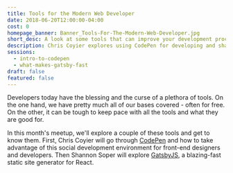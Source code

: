 ```yaml
---
title: Tools for the Modern Web Developer
date: 2018-06-20T12:00:00-04:00
cost: 0
homepage_banner: Banner_Tools-For-The-Modern-Web-Developer.jpg
short_desc: A look at some tools that can improve your development process.
description: Chris Coyier explores using CodePen for developing and sharing code. Shannon Soper looks at building super fast sites using React, GraphQL and Gatsby.
sessions:
  - intro-to-codepen
  - what-makes-gatsby-fast
draft: false
featured: false
---
```


Developers today have the blessing and the curse of a plethora of tools. On the one hand, we have pretty much all of our bases covered - often for free. On the other, it can be tough to keep pace with all the tools and what they are good for.

In this month's meetup, we'll explore a couple of these tools and get to know them. First, Chris Coyier will go through [CodePen](https://codepen.io/) and how to take advantage of this social development environment for front-end designers and developers. Then Shannon Soper will explore [GatsbyJS](https://www.gatsbyjs.org/), a blazing-fast static site generator for React.
